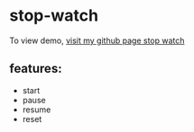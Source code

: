 # stop-watch

To view demo, [visit my github page stop watch](https://harshal-singh.github.io/stop-watch/)

## features:

-   start
-   pause
-   resume
-   reset
